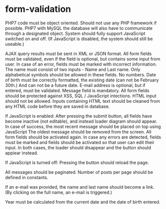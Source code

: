 # form-validation

PHP7 code must be object oriented. Should not use any PHP framework if possible.
PHP7 with MySQL the database will also have to communicate through a designated object.
System should fully support JavaScript switched on and off. (If JavaScript is disabled, the system should still be useable.)

AJAX query results must be sent in XML or JSON format.
All form fields must be validated, even if the field is optional, but contains some input from user.
In case of an error, fields must be marked with incorrect information.
The name must consist of two inputs - Name and Last name. Only alphabetical symbols should be allowed in these fields. No numbers.
Date of birth must be correctly formatted, the existing date (can not be February 30th.) And can not be a future date.
E-mail address is optional, but if entered, must be validated.
Message field is mandatory.
All form fields should be protected against XSS, SQL / JavaScript intections. HTML input should not be allowed. Inputs containing HTML text should be cleaned from any HTML code before they are saved in database.

If JavaScript is enabled:
After pressing the submit button, all fields have become inactive (not editable), and instead loader diagram should appear.
In case of success, the most recent message should be placed on top using JavaScript The oldest message should be removed from the screen. All form fields should be activated again.
In case any errors are detected, fields must be marked and fields should be activated so that user can edit their input.
In both cases, the loader should disappear and the button should appiear instead.

If JavaScript is turned off:
Pressing the button should reload the page.

All messages should be paginated. Number of posts per page should be defined in constants.

If an e-mail was provided, the name and last name should become a link. (By clicking on the full name, an e-mail is triggered.)

Year must be calculated from the current date and the date of birth entered.